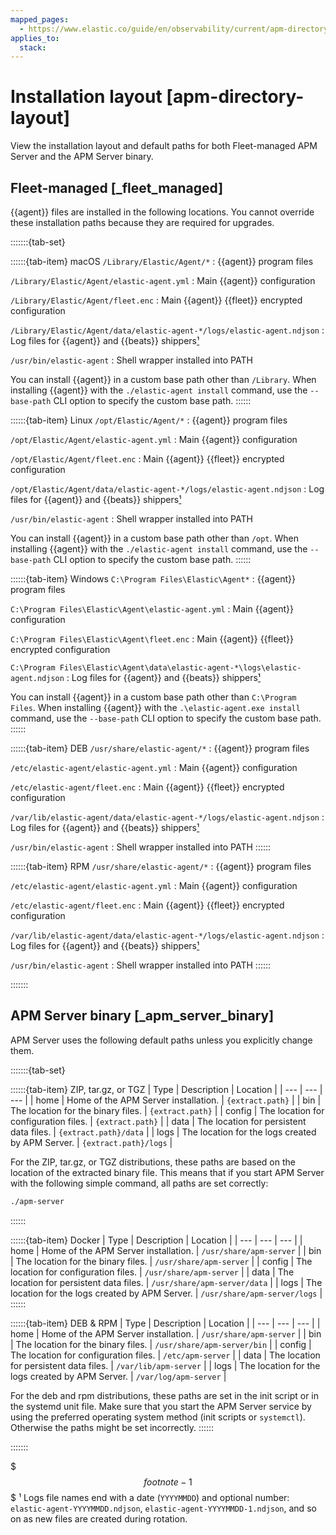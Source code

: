 ```yaml
---
mapped_pages:
  - https://www.elastic.co/guide/en/observability/current/apm-directory-layout.html
applies_to:
  stack:
---
```


# Installation layout [apm-directory-layout]

View the installation layout and default paths for both Fleet-managed APM Server and the APM Server binary.

## Fleet-managed [_fleet_managed]

{{agent}} files are installed in the following locations. You cannot override these installation paths because they are required for upgrades.

:::::::{tab-set}

::::::{tab-item} macOS
`/Library/Elastic/Agent/*`
:   {{agent}} program files

`/Library/Elastic/Agent/elastic-agent.yml`
:   Main {{agent}} configuration

`/Library/Elastic/Agent/fleet.enc`
:   Main {{agent}} {{fleet}} encrypted configuration

`/Library/Elastic/Agent/data/elastic-agent-*/logs/elastic-agent.ndjson`
:   Log files for {{agent}} and {{beats}} shippers[¹](#footnote-1)

`/usr/bin/elastic-agent`
:   Shell wrapper installed into PATH

You can install {{agent}} in a custom base path other than `/Library`.  When installing {{agent}} with the `./elastic-agent install` command, use the `--base-path` CLI option to specify the custom base path.
::::::

::::::{tab-item} Linux
`/opt/Elastic/Agent/*`
:   {{agent}} program files

`/opt/Elastic/Agent/elastic-agent.yml`
:   Main {{agent}} configuration

`/opt/Elastic/Agent/fleet.enc`
:   Main {{agent}} {{fleet}} encrypted configuration

`/opt/Elastic/Agent/data/elastic-agent-*/logs/elastic-agent.ndjson`
:   Log files for {{agent}} and {{beats}} shippers[¹](#footnote-1)

`/usr/bin/elastic-agent`
:   Shell wrapper installed into PATH

You can install {{agent}} in a custom base path other than `/opt`.  When installing {{agent}} with the `./elastic-agent install` command, use the `--base-path` CLI option to specify the custom base path.
::::::

::::::{tab-item} Windows
`C:\Program Files\Elastic\Agent*`
:   {{agent}} program files

`C:\Program Files\Elastic\Agent\elastic-agent.yml`
:   Main {{agent}} configuration

`C:\Program Files\Elastic\Agent\fleet.enc`
:   Main {{agent}} {{fleet}} encrypted configuration

`C:\Program Files\Elastic\Agent\data\elastic-agent-*\logs\elastic-agent.ndjson`
:   Log files for {{agent}} and {{beats}} shippers[¹](#footnote-1)

You can install {{agent}} in a custom base path other than `C:\Program Files`.  When installing {{agent}} with the `.\elastic-agent.exe install` command, use the `--base-path` CLI option to specify the custom base path.
::::::

::::::{tab-item} DEB
`/usr/share/elastic-agent/*`
:   {{agent}} program files

`/etc/elastic-agent/elastic-agent.yml`
:   Main {{agent}} configuration

`/etc/elastic-agent/fleet.enc`
:   Main {{agent}} {{fleet}} encrypted configuration

`/var/lib/elastic-agent/data/elastic-agent-*/logs/elastic-agent.ndjson`
:   Log files for {{agent}} and {{beats}} shippers[¹](#footnote-1)

`/usr/bin/elastic-agent`
:   Shell wrapper installed into PATH
::::::

::::::{tab-item} RPM
`/usr/share/elastic-agent/*`
:   {{agent}} program files

`/etc/elastic-agent/elastic-agent.yml`
:   Main {{agent}} configuration

`/etc/elastic-agent/fleet.enc`
:   Main {{agent}} {{fleet}} encrypted configuration

`/var/lib/elastic-agent/data/elastic-agent-*/logs/elastic-agent.ndjson`
:   Log files for {{agent}} and {{beats}} shippers[¹](#footnote-1)

`/usr/bin/elastic-agent`
:   Shell wrapper installed into PATH
::::::

:::::::

## APM Server binary [_apm_server_binary]

APM Server uses the following default paths unless you explicitly change them.

:::::::{tab-set}

::::::{tab-item} ZIP, tar.gz, or TGZ
| Type | Description | Location |
| --- | --- | --- |
| home | Home of the APM Server installation. | `{extract.path}` |
| bin | The location for the binary files. | `{extract.path}` |
| config | The location for configuration files. | `{extract.path}` |
| data | The location for persistent data files. | `{extract.path}/data` |
| logs | The location for the logs created by APM Server. | `{extract.path}/logs` |

For the ZIP, tar.gz, or TGZ distributions, these paths are based on the location of the extracted binary file. This means that if you start APM Server with the following simple command, all paths are set correctly:

```sh
./apm-server
```
::::::

::::::{tab-item} Docker
| Type | Description | Location |
| --- | --- | --- |
| home | Home of the APM Server installation. | `/usr/share/apm-server` |
| bin | The location for the binary files. | `/usr/share/apm-server` |
| config | The location for configuration files. | `/usr/share/apm-server` |
| data | The location for persistent data files. | `/usr/share/apm-server/data` |
| logs | The location for the logs created by APM Server. | `/usr/share/apm-server/logs` |
::::::

::::::{tab-item} DEB & RPM
| Type | Description | Location |
| --- | --- | --- |
| home | Home of the APM Server installation. | `/usr/share/apm-server` |
| bin | The location for the binary files. | `/usr/share/apm-server/bin` |
| config | The location for configuration files. | `/etc/apm-server` |
| data | The location for persistent data files. | `/var/lib/apm-server` |
| logs | The location for the logs created by APM Server. | `/var/log/apm-server` |

For the deb and rpm distributions, these paths are set in the init script or in the systemd unit file.  Make sure that you start the APM Server service by using the preferred operating system method (init scripts or `systemctl`). Otherwise the paths might be set incorrectly.
::::::

:::::::

$$$footnote-1$$$
¹ Logs file names end with a date (`YYYYMMDD`) and optional number: `elastic-agent-YYYYMMDD.ndjson`, `elastic-agent-YYYYMMDD-1.ndjson`, and so on as new files are created during rotation.
